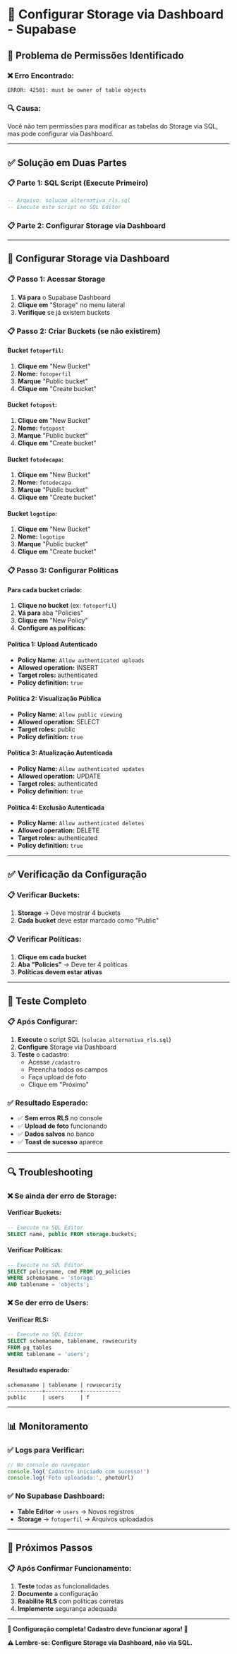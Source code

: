 # 📁 Configurar Storage via Dashboard - Supabase

## 🔧 **Problema de Permissões Identificado**

### **❌ Erro Encontrado:**
```
ERROR: 42501: must be owner of table objects
```

### **🔍 Causa:**
Você não tem permissões para modificar as tabelas do Storage via SQL, mas pode configurar via Dashboard.

---

## ✅ **Solução em Duas Partes**

### **📋 Parte 1: SQL Script (Execute Primeiro)**
```sql
-- Arquivo: solucao_alternativa_rls.sql
-- Execute este script no SQL Editor
```

### **📋 Parte 2: Configurar Storage via Dashboard**

---

## 🎯 **Configurar Storage via Dashboard**

### **📋 Passo 1: Acessar Storage**

1. **Vá para** o Supabase Dashboard
2. **Clique em** "Storage" no menu lateral
3. **Verifique** se já existem buckets

### **📋 Passo 2: Criar Buckets (se não existirem)**

#### **Bucket `fotoperfil`:**
1. **Clique em** "New Bucket"
2. **Nome:** `fotoperfil`
3. **Marque** "Public bucket"
4. **Clique em** "Create bucket"

#### **Bucket `fotopost`:**
1. **Clique em** "New Bucket"
2. **Nome:** `fotopost`
3. **Marque** "Public bucket"
4. **Clique em** "Create bucket"

#### **Bucket `fotodecapa`:**
1. **Clique em** "New Bucket"
2. **Nome:** `fotodecapa`
3. **Marque** "Public bucket"
4. **Clique em** "Create bucket"

#### **Bucket `logotipo`:**
1. **Clique em** "New Bucket"
2. **Nome:** `logotipo`
3. **Marque** "Public bucket"
4. **Clique em** "Create bucket"

### **📋 Passo 3: Configurar Políticas**

#### **Para cada bucket criado:**

1. **Clique no bucket** (ex: `fotoperfil`)
2. **Vá para** aba "Policies"
3. **Clique em** "New Policy"
4. **Configure as políticas:**

#### **Política 1: Upload Autenticado**
- **Policy Name:** `Allow authenticated uploads`
- **Allowed operation:** INSERT
- **Target roles:** authenticated
- **Policy definition:** `true`

#### **Política 2: Visualização Pública**
- **Policy Name:** `Allow public viewing`
- **Allowed operation:** SELECT
- **Target roles:** public
- **Policy definition:** `true`

#### **Política 3: Atualização Autenticada**
- **Policy Name:** `Allow authenticated updates`
- **Allowed operation:** UPDATE
- **Target roles:** authenticated
- **Policy definition:** `true`

#### **Política 4: Exclusão Autenticada**
- **Policy Name:** `Allow authenticated deletes`
- **Allowed operation:** DELETE
- **Target roles:** authenticated
- **Policy definition:** `true`

---

## ✅ **Verificação da Configuração**

### **📋 Verificar Buckets:**
1. **Storage** → Deve mostrar 4 buckets
2. **Cada bucket** deve estar marcado como "Public"

### **📋 Verificar Políticas:**
1. **Clique em cada bucket**
2. **Aba "Policies"** → Deve ter 4 políticas
3. **Políticas devem estar ativas**

---

## 🎯 **Teste Completo**

### **📋 Após Configurar:**

1. **Execute** o script SQL (`solucao_alternativa_rls.sql`)
2. **Configure** Storage via Dashboard
3. **Teste** o cadastro:
   - Acesse `/cadastro`
   - Preencha todos os campos
   - Faça upload de foto
   - Clique em "Próximo"

### **✅ Resultado Esperado:**
- ✅ **Sem erros RLS** no console
- ✅ **Upload de foto** funcionando
- ✅ **Dados salvos** no banco
- ✅ **Toast de sucesso** aparece

---

## 🔍 **Troubleshooting**

### **❌ Se ainda der erro de Storage:**

#### **Verificar Buckets:**
```sql
-- Execute no SQL Editor
SELECT name, public FROM storage.buckets;
```

#### **Verificar Políticas:**
```sql
-- Execute no SQL Editor
SELECT policyname, cmd FROM pg_policies 
WHERE schemaname = 'storage' 
AND tablename = 'objects';
```

### **❌ Se der erro de Users:**

#### **Verificar RLS:**
```sql
-- Execute no SQL Editor
SELECT schemaname, tablename, rowsecurity 
FROM pg_tables 
WHERE tablename = 'users';
```

#### **Resultado esperado:**
```
schemaname | tablename | rowsecurity
-----------+-----------+------------
public     | users     | f
```

---

## 📊 **Monitoramento**

### **✅ Logs para Verificar:**
```javascript
// No console do navegador
console.log('Cadastro iniciado com sucesso!')
console.log('Foto uploadada:', photoUrl)
```

### **✅ No Supabase Dashboard:**
- **Table Editor** → `users` → Novos registros
- **Storage** → `fotoperfil` → Arquivos uploadados

---

## 🔄 **Próximos Passos**

### **📋 Após Confirmar Funcionamento:**

1. **Teste** todas as funcionalidades
2. **Documente** a configuração
3. **Reabilite RLS** com políticas corretas
4. **Implemente** segurança adequada

---

**🎯 Configuração completa! Cadastro deve funcionar agora! 📁**

**⚠️ Lembre-se: Configure Storage via Dashboard, não via SQL.** 